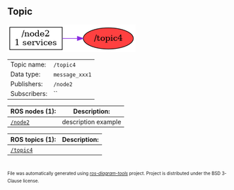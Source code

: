 <!--
File was automatically generated using 'ros-diagram-tools' project.
Project is distributed under the BSD 3-Clause license.
-->

## Topic

[![/topic4](t__topic4.png "/topic4")](t__topic4.png)

|     |     |
| --- | --- |
| Topic name: | `/topic4` |
| Data type: | `message_xxx1` |
| Publishers: | `/node2` |
| Subscribers: | `` |


| ROS nodes (1): | Description: |
| -------------- | ------------ |
| [`/node2`](n__node2.md) | description example |

| ROS topics (1): | Description: |
| --------------- | ------------ |
| [`/topic4`](t__topic4.md) |  |


</br>
<font size="1">
File was automatically generated using <a href="https://github.com/anetczuk/ros-diagram-tools"><i>ros-diagram-tools</i></a> project.
Project is distributed under the BSD 3-Clause license.
</font>
